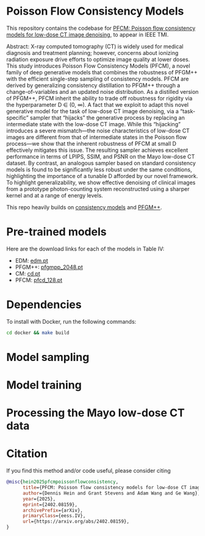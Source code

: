 # Poisson Flow Consistency Models 

This repository contains the codebase for [PFCM: Poisson flow consistency models for
low-dose CT image denoising](https://arxiv.org/abs/2402.08159), to appear in IEEE TMI. 

Abstract: X-ray computed tomography (CT) is widely used for medical diagnosis and treatment planning; however, concerns about ionizing radiation exposure drive efforts to optimize image quality at lower doses. This study introduces Poisson Flow Consistency Models (PFCM), a novel family of deep generative models that combines the robustness of PFGM++ with the efficient single-step sampling of consistency models. PFCM are derived by generalizing consistency distillation to PFGM++ through a change-of-variables and an updated noise distribution. As a distilled version of PFGM++, PFCM inherit the ability to trade off robustness for rigidity via the hyperparameter D ∈ (0, ∞). A fact that we exploit to adapt this novel generative model for the task of low-dose CT image denoising, via a “task-specific” sampler that “hijacks” the generative process by replacing an intermediate state with the low-dose CT image. While this “hijacking” introduces a severe mismatch—the noise characteristics of low-dose CT images are different from that of intermediate states in the Poisson flow process—we show that the inherent robustness of PFCM at small D effectively mitigates this issue. The resulting sampler achieves excellent performance in terms of LPIPS, SSIM, and PSNR on the Mayo low-dose CT dataset. By contrast, an analogous sampler based on standard consistency models is found to be significantly less robust under the same conditions, highlighting the importance of a tunable D afforded by our novel framework. To highlight generalizability, we show effective denoising of clinical images from a prototype photon-counting system reconstructed using a sharper kernel and at a range of energy levels.

This repo heavily builds on [consistency models](https://github.com/openai/consistency_models/) and [PFGM++](https://github.com/Newbeeer/pfgmpp). 

# Pre-trained models

Here are the download links for each of the models in Table IV:

 * EDM: [edm.pt](https://drive.google.com/file/d/1zrZ5LytOxASjimqB_BfcKsJyhuGXgOyv/view?usp=share_link)
 * PFGM++: [pfgmpp_2048.pt](https://drive.google.com/file/d/1CHpDSH5i9GWjwdWf8hgvEjDHDbm-LeIf/view?usp=share_link)
 * CM: [cd.pt](https://drive.google.com/file/d/1B9JuKSZhNhZXIwdHJFy3OR2Z1yFy1tqo/view?usp=share_link****)
 * PFCM: [pfcd_128.pt](https://drive.google.com/file/d/1YoKtSi5_S6w8RvZtPO5dIc9n4lxDtZmG/view?usp=share_link)

# Dependencies

To install with Docker, run the following commands:
```sh
cd docker && make build 
```

# Model sampling

# Model training

# Processing the Mayo low-dose CT data 

# Citation

If you find this method and/or code useful, please consider citing

```bibtex
@misc{hein2025pfcmpoissonflowconsistency,
      title={PFCM: Poisson flow consistency models for low-dose CT image denoising}, 
      author={Dennis Hein and Grant Stevens and Adam Wang and Ge Wang},
      year={2025},
      eprint={2402.08159},
      archivePrefix={arXiv},
      primaryClass={eess.IV},
      url={https://arxiv.org/abs/2402.08159}, 
}
```
